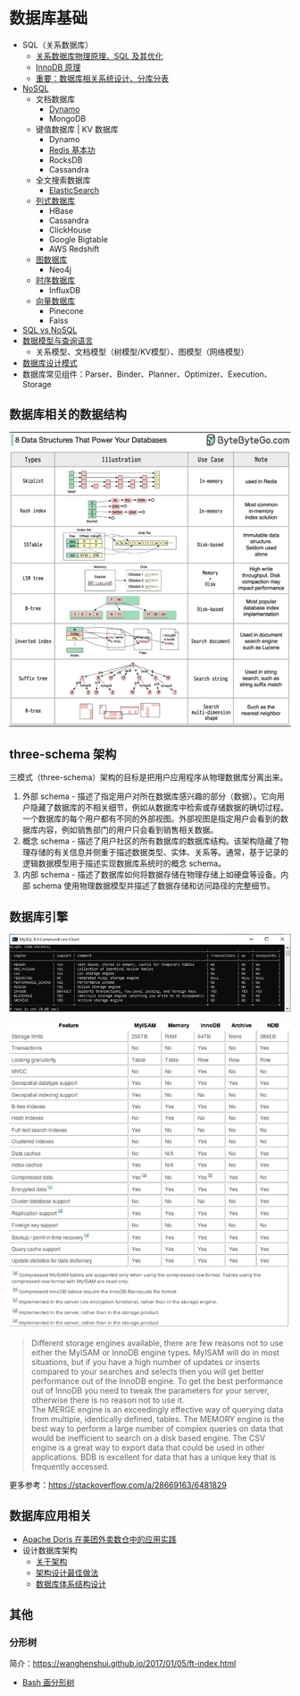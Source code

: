 # 数据库基础

* SQL（关系数据库）
  * [关系数据库物理原理、SQL 及其优化](./SQL/README.md)
  * [InnoDB 原理](./InnoDB/README.md)
  * [重要：数据库相关系统设计、分库分表](../../Leetcode%20Practices/system%20design/数据库数据建模分库分表.md)
* [NoSQL](./../../Leetcode%20Practices/system%20design/NoSQL.md)
  * 文档数据库
    * [Dynamo](./Dynamo/README.md)
    * MongoDB
  * 键值数据库 | KV 数据库
    * Dynamo
    * [Redis 基本功](./Redis/README.md)
    * RocksDB
    * Cassandra
  * 全文搜索数据库
    * [ElasticSearch](./ElasticSearch/README.md)
  * [列式数据库](./../../Leetcode%20Practices/system%20design/NoSQL.md#列数据库)
    * HBase
    * Cassandra
    * ClickHouse
    * Google Bigtable
    * AWS Redshift
  * [图数据库](./../../Leetcode%20Practices/system%20design/NoSQL.md#图数据库)
    * Neo4j
  * [时序数据库](./../../Leetcode%20Practices/system%20design/NoSQL.md#时序数据库)
    * InfluxDB
  * [向量数据库](./../../Leetcode%20Practices/system%20design/NoSQL.md#向量数据库)
    * Pinecone
    * Faiss
* [SQL vs NoSQL](./../../Leetcode%20Practices/system%20design/SQL%20vs%20NoSQL.md)
* [数据模型与查询语言](./../../Leetcode%20Practices/system%20design/README.md#数据模型与查询语言)
  * 关系模型、文档模型（树模型/KV模型）、图模型（网络模型）
* [数据库设计模式](./数据库设计模式.md)
* 数据库常见组件：Parser、Binder、Planner、Optimizer、Execution、Storage

## 数据库相关的数据结构
![](./Data%20Structures%20that%20Power%20Database.PNG)  

## three-schema 架构
三模式（three-schema）架构的目标是把用户应用程序从物理数据库分离出来。
1. 外部 schema - 描述了指定用户对所在数据库感兴趣的部分（数据）。它向用户隐藏了数据库的不相关细节，例如从数据库中检索或存储数据的确切过程。一个数据库的每个用户都有不同的外部视图。外部视图是指定用户会看到的数据库内容，例如销售部门的用户只会看到销售相关数据。
2. 概念 schema - 描述了用户社区的所有数据库的数据库结构。该架构隐藏了物理存储的有关信息并侧重于描述数据类型、实体、关系等。通常，基于记录的逻辑数据模型用于描述实现数据库系统时的概念 schema。
3. 内部 schema - 描述了数据库如何将数据存储在物理存储上如硬盘等设备。内部 schema 使用物理数据模型并描述了数据存储和访问路径的完整细节。

## 数据库引擎
![](./mysql-change-storage-engine.png)  

![](./QGlpd.png)  

> Different storage engines available, there are few reasons not to use either the MyISAM or InnoDB engine types. MyISAM will do in most situations, but if you have a high number of updates or inserts compared to your searches and selects then you will get better performance out of the InnoDB engine. To get the best performance out of InnoDB you need to tweak the parameters for your server, otherwise there is no reason not to use it.  
> The MERGE engine is an exceedingly effective way of querying data from multiple, identically defined, tables. The MEMORY engine is the best way to perform a large number of complex queries on data that would be inefficient to search on a disk based engine. The CSV engine is a great way to export data that could be used in other applications. BDB is excellent for data that has a unique key that is frequently accessed.  

更多参考：https://stackoverflow.com/a/28669163/6481829  

## 数据库应用相关
* [Apache Doris 在美团外卖数仓中的应用实践](https://tech.meituan.com/2020/04/09/doris-in-meituan-waimai.html)
* 设计数据库架构
  * [关于架构](https://cloud.google.com/spanner/docs/schema-and-data-model)
  * [架构设计最佳做法](https://cloud.google.com/spanner/docs/schema-design)
  * [数据库体系结构设计](https://learn.microsoft.com/zh-cn/azure/architecture/data-guide/databases-architecture-design)

## 其他
### 分形树
简介：https://wanghenshui.github.io/2017/01/05/ft-index.html  
* [Bash 画分形树](./../../HackerRank%20Practises/bash/hard/functions-and-fractals-recursive-trees.sh)
